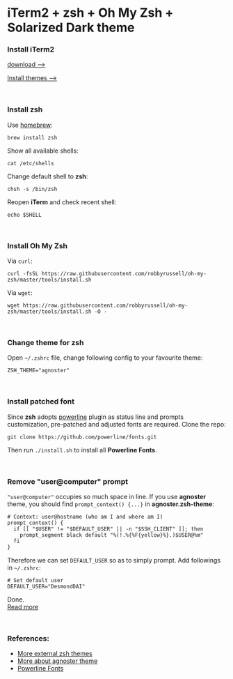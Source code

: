 # iTerm2 + zsh + Oh My Zsh + Solarized Dark theme

### Install iTerm2

[download -->](https://www.iterm2.com/)

[Install themes -->](http://iterm2colorschemes.com/)

<br>

### Install zsh

Use [homebrew](http://brew.sh/):
```shell
brew install zsh
```

Show all available shells:
```shell
cat /etc/shells
```

Change default shell to **zsh**:
```shell
chsh -s /bin/zsh
```

Reopen **iTerm** and check recent shell:
```shell
echo $SHELL
```

<br>

### Install Oh My Zsh

Via `curl`:
```shell
curl -fsSL https://raw.githubusercontent.com/robbyrussell/oh-my-zsh/master/tools/install.sh
```

Via `wget`:
```shell
wget https://raw.githubusercontent.com/robbyrussell/oh-my-zsh/master/tools/install.sh -O -
```

<br>

### Change theme for zsh

Open `~/.zshrc` file, change following config to your favourite theme:
```shell
ZSH_THEME="agnoster"
```

<br>

### Install patched font

Since **zsh** adopts [powerline](https://github.com/powerline/powerline) plugin as status line
and prompts customization, pre-patched and adjusted fonts are required. Clone the repo:
```shell
git clone https://github.com/powerline/fonts.git
```

Then run `./install.sh` to install all **Powerline Fonts**.

<br>

### Remove "user@computer" prompt

`"user@computer"` occupies so much space in line. If you use **agnoster** theme, you
should find `prompt_context() {...}` in **agnoster.zsh-theme**:
```shell
# Context: user@hostname (who am I and where am I)
prompt_context() {
  if [[ "$USER" != "$DEFAULT_USER" || -n "$SSH_CLIENT" ]]; then
    prompt_segment black default "%(!.%{%F{yellow}%}.)$USER@%m"
  fi
}
```

Therefore we can set `DEFAULT_USER` so as to simply prompt. Add followings in `~/.zshrc`:
```shell
# Set default user
DEFAULT_USER="DesmondDAI"
```
Done. <br>
[Read more](https://github.com/robbyrussell/oh-my-zsh/issues/2033)

<br>

### References:

- [More external zsh themes](https://github.com/robbyrussell/oh-my-zsh/wiki/External-themes)
- [More about agnoster theme](https://gist.github.com/agnoster/3712874)
- [Powerline Fonts](https://github.com/powerline/fonts)
